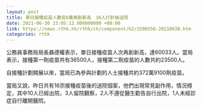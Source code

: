 ```yaml
---
layout: post
title: 單日接種疫苗人數逾6萬再創新高　16人打針後送院
date: 2021-06-30 23:05:12.000000000 +08:00
link: https://news.rthk.hk/rthk/ch/component/k2/1598556-20210630.htm
categories: rthk
---
```


公務員事務局局長聶德權表示，單日接種疫苗人次再創新高，達60033人。當局表示，接種第一劑疫苗共有36500人，接種第二劑疫苗的人數共約23500人。

自接種計劃開展以來，當局已為參與計劃的人士接種共約372萬9100劑疫苗。

當局又說，昨日共有16宗接種疫苗後的送院個案，他們出現常見副作用，情況穩定，其中10人已經出院，3人留院觀察，2人不遵從醫生勸告自行出院，1人未經診症自行離開醫院。
